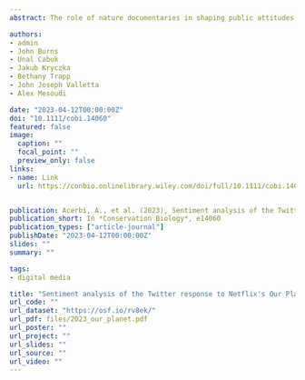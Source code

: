 ```yaml
---
abstract: The role of nature documentaries in shaping public attitudes and behaviour towards conservation and wildlife issues is unclear. We analysed the emotional content of over two million tweets related to *Our Planet*, a major nature documentary released on Netflix, with dictionary and rule-based automatic sentiment analysis. We also compared the sentiment associated with species mentioned in *Our Planet* and a set of control species with similar features but not mentioned in the documentary. Tweets were largely negative in sentiment at the time of release of the series. This effect was primarily linked to the highly skewed distributions of retweets and, in particular, to a single negatively valenced and massively retweeted tweet (>150,000 retweets). Species mentioned in Our Planet were associated with more negative sentiment than the control species, and this effect coincided with a short period following the airing of the series. Our results are consistent with a general negativity bias in cultural transmission and document the difficulty of evoking positive sentiment, on social media and elsewhere, in response to environmental problems.

authors:
- admin
- John Burns
- Unal Cabuk
- Jakub Kryczka
- Bethany Trapp
- John Joseph Valletta
- Alex Mesoudi

date: "2023-04-12T00:00:00Z"
doi: "10.1111/cobi.14060"
featured: false
image:
  caption: ""
  focal_point: ""
  preview_only: false
links:
- name: Link
  url: https://conbio.onlinelibrary.wiley.com/doi/full/10.1111/cobi.14060


publication: Acerbi, A., et al. (2023), Sentiment analysis of the Twitter response to Netflix's Our Planet documentary, *Conservation Biology*, e14060
publication_short: In *Conservation Biology*, e14060
publication_types: ["article-journal"]
publishDate: "2023-04-12T00:00:00Z"
slides: ""
summary: ""

tags:
- digital media

title: "Sentiment analysis of the Twitter response to Netflix's Our Planet documentary"
url_code: ""
url_dataset: "https://osf.io/rv8ek/"
url_pdf: files/2023_our_planet.pdf
url_poster: ""
url_project: ""
url_slides: ""
url_source: ""
url_video: ""
---
```



